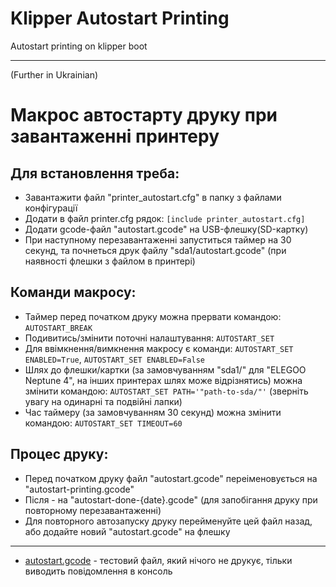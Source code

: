 # Klipper Autostart Printing

Autostart printing on klipper boot

<hr>

(Further in Ukrainian)

# Макрос автостарту друку при завантаженні принтеру

## Для встановлення треба:
- Завантажити файл "printer_autostart.cfg" в папку з файлами конфігурації
- Додати в файл printer.cfg рядок:
```[include printer_autostart.cfg]```
- Додати gcode-файл "autostart.gcode" на USB-флешку(SD-картку)
- При наступному перезавантаженні запуститься таймер на 30 секунд, та почнеться друк файлу "sda1/autostart.gcode" (при наявності флешки з файлом в принтері)

## Команди макросу:
- Таймер перед початком друку можна прервати командою: ```AUTOSTART_BREAK```
- Подивитись/змінити поточні налаштування: ```AUTOSTART_SET```
- Для ввімкнення/вимкнення макросу є команди: ```AUTOSTART_SET ENABLED=True```, ```AUTOSTART_SET ENABLED=False```
- Шлях до флешки/картки (за замовчуванням "sda1/" для "ELEGOO Neptune 4", на інших принтерах шлях може відрізнятись) можна змінити командою: ```AUTOSTART_SET PATH='"path-to-sda/"'``` (зверніть увагу на одинарні та подвійні лапки)
- Час таймеру (за замовчуванням 30 секунд) можна змінити командою: ```AUTOSTART_SET TIMEOUT=60```

## Процес друку:
- Перед початком друку файл "autostart.gcode" переіменовується на "autostart-printing.gcode"
- Після - на "autostart-done-{date}.gcode" (для запобігання друку при повторному перезавантаженні)
- Для повторного автозапуску друку перейменуйте цей файл назад, або додайте новий "autostart.gcode" на флешку

<hr>

- [autostart.gcode](https://github.com/andronick83/klipper_autostart_printing/blob/main/autostart.gcode) - тестовий файл, який нічого не друкує, тільки виводить повідомлення в консоль

